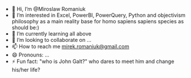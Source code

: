 - 👋 Hi, I’m @Miroslaw Romaniuk
- 👀 I’m interested in Excel, PowerBI, PowerQuery, Python and objectivism philosophy as a main reality base for homo sapiens sapiens species as should be:)
- 🌱 I’m currently learning all above
- 💞️ I’m looking to collaborate on ...
- 📫 How to reach me mirek.romaniuk@gmail.com
- 😄 Pronouns: ...
- ⚡ Fun fact: "who is John Galt?" who dares to meet him and change his/her life?

<!---
JackMcMurdo/JackMcMurdo is a ✨ special ✨ repository because its `README.md` (this file) appears on your GitHub profile.
You can click the Preview link to take a look at your changes.
--->
